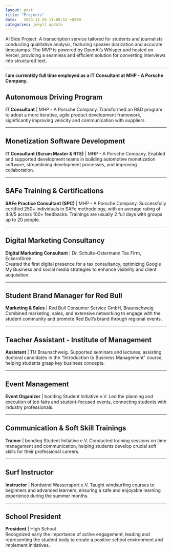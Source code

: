 ```yaml
---
layout: post
title: "Projects"
date:   2024-11-20 11:08:52 +0200
categories: jekyll update
---
```


AI Side Project: A transcription service tailored for students and journalists conducting qualitative analysis, featuring speaker diarization and accurate timestamps. The MVP is powered by OpenAI’s Whisper and hosted on Vercel, providing a seamless and efficient solution for converting interviews into structured text. 



---

**I am currentkly full time employed as a IT Consultant at MHP - A Porsche Company.**


## Autonomous Driving Program

**IT Consultant** | MHP - A Porsche Company.
Transformed an R&D program to adopt a more iterative, agile product development framework, significantly improving velocity and communication with suppliers.

---

## Monetization Software Development

**IT Consultant (Scrum Master & RTE)** | MHP - A Porsche Company. 
Enabled and supported development teams in building automotive monetization software, streamlining development processes, and improving collaboration.

---

## SAFe Training & Certifications

**SAFe Practice Consultant (SPC)** | MHP - A Porsche Company. 
Successfully certified 250+ individuals in SAFe methodology, with an average rating of 4.9/5 across 100+ feedbacks. Trainings are usually 2 full days with groups up to 20 people. 

---

## Digital Marketing Consultancy

**Digital Marketing Consultant** | Dr. Schulte-Ostermann Tax Firm, Eckernförde  
Created the first digital presence for a tax consultancy, optimizing Google My Business and social media strategies to enhance visibility and client acquisition.

---

## Student Brand Manager for Red Bull

**Marketing & Sales** | Red Bull Consumer Service GmbH, Braunschweig  
Combined marketing, sales, and extensive networking to engage with the student community and promote Red Bull’s brand through regional events.

---

## Teacher Assistant - Institute of Management

**Assistant** | TU Braunschweig. 
Supported seminars and lectures, assisting doctoral candidates in the “Introduction to Business Management” course, helping students grasp key business concepts.

---

## Event Management

**Event Organizer** | bonding Student Initiative e.V. 
Led the planning and execution of job fairs and student-focused events, connecting students with industry professionals.

---

## Communication & Soft Skill Trainings

**Trainer** | bonding Student Initiative e.V. 
Conducted training sessions on time management and communication, helping students develop crucial soft skills for their professional careers.

---

## Surf Instructor

**Instructor** | Nordwind Wassersport e.V.
Taught windsurfing courses to beginners and advanced learners, ensuring a safe and enjoyable learning experience during the summer months.

---

## School President

**President** | High School  
Recognized early the importance of active engagement, leading and representing the student body to create a positive school environment and implement initiatives.

[jekyll-docs]: https://jekyllrb.com/docs/home
[jekyll-gh]:   https://github.com/jekyll/jekyll
[jekyll-talk]: https://talk.jekyllrb.com/
